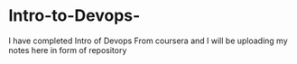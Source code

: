# Intro-to-Devops-
I have completed Intro of Devops From coursera and I will be uploading my  notes here in form of repository
